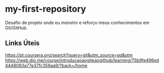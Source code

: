 # my-first-repository
Desafio de projeto onde eu monstro e reforço meus conhecimentos em Git/GitHub.

## Links Úteis
<https://pt.coursera.org/search?query=git&utm_source=gg&utm>
<https://web.dio.me/course/introducaoaogiteaogithub/learning/75b9fe496ed4448083a77e37fc356aa9/?back=/home>
